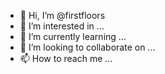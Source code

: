 - 👋 Hi, I’m @firstfloors
- 👀 I’m interested in ...
- 🌱 I’m currently learning ...
- 💞️ I’m looking to collaborate on ...
- 📫 How to reach me ...

<!---
firstfloors/firstfloors is a ✨ special ✨ repository because its `README.md` (this file) appears on your GitHub profile.
You can click the Preview link to take a look at your changes.
--->
